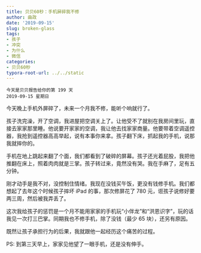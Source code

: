 ```yaml
---
title: 贝贝60秒：手机屏碎我不修
author: 曲政
date: '2019-09-15'
slug: broken-glass
tags:
- 孩子
- 冲突
- 为什么
- 微信
categories:
- 贝贝60秒
typora-root-url: ../../static
---
```


```
今天是贝贝报告给你的第 199 天
2019-09-15 星期日
```

今天晚上手机外屏碎了，未来一个月我不修，能听个响就行了。

孩子洗完澡，开了空调，我进屋把空调关上了。让他受不了就别在我房间里玩，直接去家家那里睡。他说要开家家的空调，我让他去找家家商量。他要带着空调遥控器，我抢到遥控器高高举起，说有本事你来拿。孩子翻下床，抓起我的手机，说那我就摔你的。

手机在地上跳起来翻了个面，我们都看到了破碎的屏幕。孩子还光着屁股，我把他推翻在床上，照着肉肉就是三掌。孩子转过来，竟然没有哭。我在手麻了，足有五分钟。

刚才动手是我不对，没控制住情绪。我现在没钱买午饭，更没有钱修手机。我们都想起了去年这个时候孩子摔坏 iPad 的事，那次修屏花了 780 元，诳孩子说修好要两三周，然后被我弄丢了。

这次我给孩子的惩罚是一个月不能用家家的手机玩“小伴龙”和“洪恩识字”，玩的话我见一次打三巴掌。同期我也不修手机，除了没钱（最少 65 块），还另有原因。

既然让孩子承担行为的后果，我就跟他一起经历这个痛苦的过程。

PS: 到第三天早上，家家见他望了一眼手机，还是没有伸手。